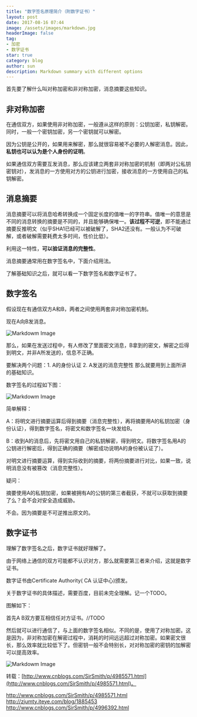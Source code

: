 ```yaml
---
title: "数字签名原理简介（附数字证书）"
layout: post
date: 2017-08-16 07:44
image: /assets/images/markdown.jpg
headerImage: false
tag:
- 加密
- 数字证书
star: true
category: blog
author: sun
description: Markdown summary with different options
---
```


首先要了解什么叫对称加密和非对称加密，消息摘要这些知识。

## 非对称加密

在通信双方，如果使用非对称加密，一般遵从这样的原则：公钥加密，私钥解密。同时，一般一个密钥加密，另一个密钥就可以解密。

因为公钥是公开的，如果用来解密，那么就很容易被不必要的人解密消息。因此，**私钥也可以认为是个人身份的证明**。

如果通信双方需要互发消息，那么应该建立两套非对称加密的机制（即两对公私钥密钥对），发消息的一方使用对方的公钥进行加密，接收消息的一方使用自己的私钥解密。

## 消息摘要

消息摘要可以将消息哈希转换成一个固定长度的值唯一的字符串。值唯一的意思是不同的消息转换的摘要是不同的，并且能够确保唯一。**该过程不可逆**，即不能通过摘要反推明文（似乎SHA1已经可以被破解了，SHA2还没有。一般认为不可破解，或者破解需要耗费太多时间，性价比低）。

利用这一特性，**可以验证消息的完整性**。

消息摘要通常用在数字签名中，下面介绍用法。

了解基础知识之后，就可以看一下数字签名和数字证书了。

## 数字签名

假设现在有通信双方A和B，两者之间使用两套非对称加密机制。

现在A向B发消息。

![Markdowm Image][1]

那么，如果在发送过程中，有人修改了里面密文消息，B拿到的密文，解密之后得到明文，并非A所发送的，信息不正确。

要解决两个问题：1. A的身份认证 2. A发送的消息完整性 那么就要用到上面所讲的基础知识。

数字签名的过程如下图：

![Markdowm Image][2]

简单解释：

A：将明文进行摘要运算后得到摘要（消息完整性），再将摘要用A的私钥加密（身份认证），得到数字签名，将密文和数字签名一块发给B。

B：收到A的消息后，先将密文用自己的私钥解密，得到明文。将数字签名用A的公钥进行解密后，得到正确的摘要（解密成功说明A的身份被认证了）。

对明文进行摘要运算，得到实际收到的摘要，将两份摘要进行对比，如果一致，说明消息没有被篡改（消息完整性）。

疑问：

摘要使用A的私钥加密，如果被拥有A的公钥的第三者截获，不就可以获取到摘要了么？会不会对安全造成威胁。

不会。因为摘要是不可逆推出原文的。

## 数字证书

理解了数字签名之后，数字证书就好理解了。

由于网络上通信的双方可能都不认识对方，那么就需要第三者来介绍，这就是数字证书。

数字证书由Certificate Authority( CA 认证中心)颁发。

关于数字证书的具体描述，需要百度，目前未完全理解。记一个TODO。

图解如下：

首先A B双方要互相信任对方证书。//TODO

然后就可以进行通信了，与上面的数字签名相似。不同的是，使用了对称加密。这是因为，非对称加密在解密过程中，消耗的时间远远超过对称加密。如果密文很长，那么效率就比较低下了。但密钥一般不会特别长，对对称加密的密钥的加解密可以提高效率。

![Markdowm Image][3]

[1]: https://chengbs.github.io/indigo/assets/images/upload/452847-20151122114059983-1639010659.png
[2]: https://chengbs.github.io/indigo/assets/images/upload/452847-20151122120233593-605577968.png
[3]: https://chengbs.github.io/indigo/assets/images/upload/452847-20151122122115358-1810987945.png
 
 转载：[http://www.cnblogs.com/SirSmith/p/4985571.html](http://www.cnblogs.com/SirSmith/p/4985571.html)。
 
 http://www.cnblogs.com/SirSmith/p/4985571.html
 http://zjumty.iteye.com/blog/1885453
 http://www.cnblogs.com/SirSmith/p/4996392.html
 
